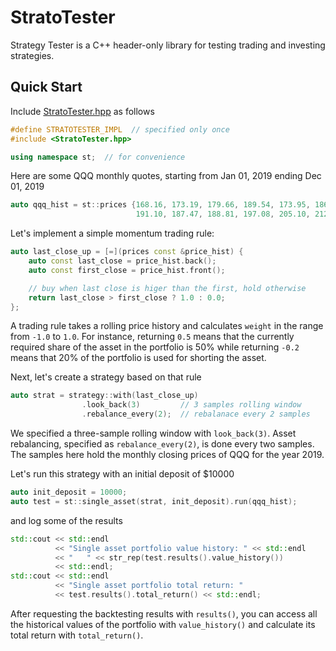 # StratoTester

Strategy Tester is a C++ header-only library for testing trading and investing strategies.

## Quick Start
Include [StratoTester.hpp](https://github.com/yarro-s/StratoTester/tree/master/release/latest) as follows

```C++
#define STRATOTESTER_IMPL  // specified only once 
#include <StratoTester.hpp>

using namespace st;  // for convenience 
```

Here are some QQQ monthly quotes, starting from Jan 01, 2019 ending Dec 01, 2019

```C++
auto qqq_hist = st::prices {168.16, 173.19, 179.66, 189.54, 173.95, 186.74,
                            191.10, 187.47, 188.81, 197.08, 205.10, 212.61};
```

Let's implement a simple momentum trading rule:  

```C++
auto last_close_up = [=](prices const &price_hist) {
    auto const last_close = price_hist.back();
    auto const first_close = price_hist.front();

    // buy when last close is higer than the first, hold otherwise
    return last_close > first_close ? 1.0 : 0.0;
};
```

A trading rule takes a rolling price history and calculates ```weight``` in the range from ```-1.0``` to ```1.0```. For instance, returning ```0.5``` means that the currently required share  of the asset in the portfolio is 50% while returning ```-0.2``` means that 20% of the portfolio is used for shorting the asset.

Next, let's create a strategy based on that rule

```C++
auto strat = strategy::with(last_close_up)
                .look_back(3)         // 3 samples rolling window
                .rebalance_every(2);  // rebalanace every 2 samples
```

We specified a three-sample rolling window with ```look_back(3)```. Asset rebalancing, specified as ```rebalance_every(2)```, is done every two samples. The samples here hold the monthly closing prices of QQQ for the year 2019.

Let's run this strategy with an initial deposit of $10000

```C++
auto init_deposit = 10000;
auto test = st::single_asset(strat, init_deposit).run(qqq_hist);
```

and log some of the results

```C++
std::cout << std::endl
          << "Single asset portfolio value history: " << std::endl
          << "   " << str_rep(test.results().value_history())
          << std::endl;
std::cout << std::endl
          << "Single asset portfolio total return: "
          << test.results().total_return() << std::endl;
```

After requesting the backtesting results with ```results()```, you can access all the historical values of the portfolio with ```value_history()``` and calculate its total return with ```total_return()```. 



